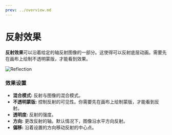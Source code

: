```yaml
---
prev: ../overview.md
---
```


# 反射效果

**反射效果**可以沿着给定的轴反射图像的一部分。这使得可以反射底层动画。需要先在画布上绘制不透明蒙版，才能看到效果。

![Reflection](/wallpaper-engine-docs/img/effects/Reflection.gif)

### 效果设置

* **混合模式:** 反射与图像的混合模式。
* **不透明蒙版:** 控制反射的可见性。你需要先在画布上绘制蒙版，才能看到反射。
* **透明度:** 反射的强度。
* **方向:** 更改反射的轴。默认情况下，图像沿水平方向反射。
* **偏移:** 沿着设置的方向移动反射的中心点。